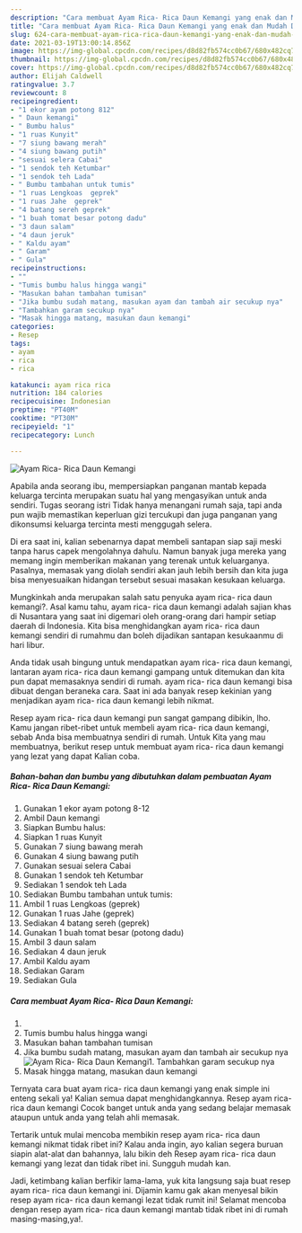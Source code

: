 ```yaml
---
description: "Cara membuat Ayam Rica- Rica Daun Kemangi yang enak dan Mudah Dibuat"
title: "Cara membuat Ayam Rica- Rica Daun Kemangi yang enak dan Mudah Dibuat"
slug: 624-cara-membuat-ayam-rica-rica-daun-kemangi-yang-enak-dan-mudah-dibuat
date: 2021-03-19T13:00:14.856Z
image: https://img-global.cpcdn.com/recipes/d8d82fb574cc0b67/680x482cq70/ayam-rica-rica-daun-kemangi-foto-resep-utama.jpg
thumbnail: https://img-global.cpcdn.com/recipes/d8d82fb574cc0b67/680x482cq70/ayam-rica-rica-daun-kemangi-foto-resep-utama.jpg
cover: https://img-global.cpcdn.com/recipes/d8d82fb574cc0b67/680x482cq70/ayam-rica-rica-daun-kemangi-foto-resep-utama.jpg
author: Elijah Caldwell
ratingvalue: 3.7
reviewcount: 8
recipeingredient:
- "1 ekor ayam potong 812"
- " Daun kemangi"
- " Bumbu halus"
- "1 ruas Kunyit"
- "7 siung bawang merah"
- "4 siung bawang putih"
- "sesuai selera Cabai"
- "1 sendok teh Ketumbar"
- "1 sendok teh Lada"
- " Bumbu tambahan untuk tumis"
- "1 ruas Lengkoas  geprek"
- "1 ruas Jahe  geprek"
- "4 batang sereh geprek"
- "1 buah tomat besar potong dadu"
- "3 daun salam"
- "4 daun jeruk"
- " Kaldu ayam"
- " Garam"
- " Gula"
recipeinstructions:
- ""
- "Tumis bumbu halus hingga wangi"
- "Masukan bahan tambahan tumisan"
- "Jika bumbu sudah matang, masukan ayam dan tambah air secukup nya"
- "Tambahkan garam secukup nya"
- "Masak hingga matang, masukan daun kemangi"
categories:
- Resep
tags:
- ayam
- rica
- rica

katakunci: ayam rica rica 
nutrition: 184 calories
recipecuisine: Indonesian
preptime: "PT40M"
cooktime: "PT30M"
recipeyield: "1"
recipecategory: Lunch

---
```



![Ayam Rica- Rica Daun Kemangi](https://img-global.cpcdn.com/recipes/d8d82fb574cc0b67/680x482cq70/ayam-rica-rica-daun-kemangi-foto-resep-utama.jpg)

Apabila anda seorang ibu, mempersiapkan panganan mantab kepada keluarga tercinta merupakan suatu hal yang mengasyikan untuk anda sendiri. Tugas seorang istri Tidak hanya menangani rumah saja, tapi anda pun wajib memastikan keperluan gizi tercukupi dan juga panganan yang dikonsumsi keluarga tercinta mesti menggugah selera.

Di era  saat ini, kalian sebenarnya dapat membeli santapan siap saji meski tanpa harus capek mengolahnya dahulu. Namun banyak juga mereka yang memang ingin memberikan makanan yang terenak untuk keluarganya. Pasalnya, memasak yang diolah sendiri akan jauh lebih bersih dan kita juga bisa menyesuaikan hidangan tersebut sesuai masakan kesukaan keluarga. 



Mungkinkah anda merupakan salah satu penyuka ayam rica- rica daun kemangi?. Asal kamu tahu, ayam rica- rica daun kemangi adalah sajian khas di Nusantara yang saat ini digemari oleh orang-orang dari hampir setiap daerah di Indonesia. Kita bisa menghidangkan ayam rica- rica daun kemangi sendiri di rumahmu dan boleh dijadikan santapan kesukaanmu di hari libur.

Anda tidak usah bingung untuk mendapatkan ayam rica- rica daun kemangi, lantaran ayam rica- rica daun kemangi gampang untuk ditemukan dan kita pun dapat memasaknya sendiri di rumah. ayam rica- rica daun kemangi bisa dibuat dengan beraneka cara. Saat ini ada banyak resep kekinian yang menjadikan ayam rica- rica daun kemangi lebih nikmat.

Resep ayam rica- rica daun kemangi pun sangat gampang dibikin, lho. Kamu jangan ribet-ribet untuk membeli ayam rica- rica daun kemangi, sebab Anda bisa membuatnya sendiri di rumah. Untuk Kita yang mau membuatnya, berikut resep untuk membuat ayam rica- rica daun kemangi yang lezat yang dapat Kalian coba.

<!--inarticleads1-->

##### Bahan-bahan dan bumbu yang dibutuhkan dalam pembuatan Ayam Rica- Rica Daun Kemangi:

1. Gunakan 1 ekor ayam potong 8-12
1. Ambil  Daun kemangi
1. Siapkan  Bumbu halus:
1. Siapkan 1 ruas Kunyit
1. Gunakan 7 siung bawang merah
1. Gunakan 4 siung bawang putih
1. Gunakan sesuai selera Cabai
1. Gunakan 1 sendok teh Ketumbar
1. Sediakan 1 sendok teh Lada
1. Sediakan  Bumbu tambahan untuk tumis:
1. Ambil 1 ruas Lengkoas  (geprek)
1. Gunakan 1 ruas Jahe  (geprek)
1. Sediakan 4 batang sereh (geprek)
1. Gunakan 1 buah tomat besar (potong dadu)
1. Ambil 3 daun salam
1. Sediakan 4 daun jeruk
1. Ambil  Kaldu ayam
1. Sediakan  Garam
1. Sediakan  Gula




<!--inarticleads2-->

##### Cara membuat Ayam Rica- Rica Daun Kemangi:

1. 
1. Tumis bumbu halus hingga wangi
1. Masukan bahan tambahan tumisan
1. Jika bumbu sudah matang, masukan ayam dan tambah air secukup nya
<img src="//assets-global.cpcdn.com/assets/icons/button_play-2c75c40dde080a61004c1f40b05d8f140eaff45d7e9e6481dc71c63d2e7c4909.png" alt="Ayam Rica- Rica Daun Kemangi">1. Tambahkan garam secukup nya
1. Masak hingga matang, masukan daun kemangi




Ternyata cara buat ayam rica- rica daun kemangi yang enak simple ini enteng sekali ya! Kalian semua dapat menghidangkannya. Resep ayam rica- rica daun kemangi Cocok banget untuk anda yang sedang belajar memasak ataupun untuk anda yang telah ahli memasak.

Tertarik untuk mulai mencoba membikin resep ayam rica- rica daun kemangi nikmat tidak ribet ini? Kalau anda ingin, ayo kalian segera buruan siapin alat-alat dan bahannya, lalu bikin deh Resep ayam rica- rica daun kemangi yang lezat dan tidak ribet ini. Sungguh mudah kan. 

Jadi, ketimbang kalian berfikir lama-lama, yuk kita langsung saja buat resep ayam rica- rica daun kemangi ini. Dijamin kamu gak akan menyesal bikin resep ayam rica- rica daun kemangi lezat tidak rumit ini! Selamat mencoba dengan resep ayam rica- rica daun kemangi mantab tidak ribet ini di rumah masing-masing,ya!.

